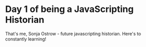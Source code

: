 # Day 1 of being a JavaScripting Historian
That's me, Sonja Ostrow - future javascripting historian.
Here's to constantly learning!
